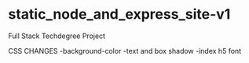 # static_node_and_express_site-v1
 Full Stack Techdegree Project

 CSS CHANGES
 -background-color
 -text and box shadow
 -index h5 font
